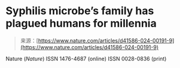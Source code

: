 <!--yml
category: 未分类
date: 2024-05-27 15:17:25
-->

# Syphilis microbe’s family has plagued humans for millennia

> 来源：[https://www.nature.com/articles/d41586-024-00191-9](https://www.nature.com/articles/d41586-024-00191-9)

Nature (*Nature*) ISSN 1476-4687 (online) ISSN 0028-0836 (print)